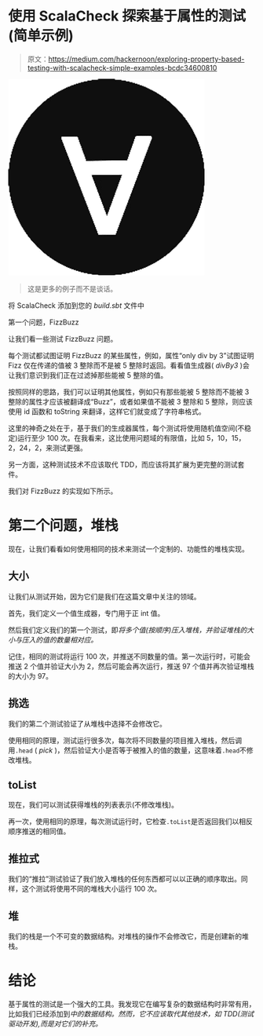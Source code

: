 # 使用 ScalaCheck 探索基于属性的测试(简单示例)

> 原文：<https://medium.com/hackernoon/exploring-property-based-testing-with-scalacheck-simple-examples-bcdc34600810>

![](img/d03c01214cacb83270e014f23a625e12.png)

> 这是更多的例子而不是谈话。

将 ScalaCheck 添加到您的 *build.sbt* 文件中

第一个问题，FizzBuzz

让我们看一些测试 FizzBuzz 问题。

每个测试都试图证明 FizzBuzz 的某些属性，例如，属性“only div by 3”试图证明 Fizz 仅在传递的值被 3 整除而不是被 5 整除时返回。看看值生成器( *divBy3* )会让我们意识到我们正在过滤掉那些能被 5 整除的值。

按照同样的思路，我们可以证明其他属性，例如只有那些能被 5 整除而不能被 3 整除的属性才应该被翻译成“Buzz”，或者如果值不能被 3 整除和 5 整除，则应该使用 id 函数和 toString 来翻译，这样它们就变成了字符串格式。

这里的神奇之处在于，基于我们的生成器属性，每个测试将使用随机值空间(不稳定)运行至少 100 次。在我看来，这比使用问题域的有限值，比如 5，10，15，2，24，2，来测试更强。

另一方面，这种测试技术不应该取代 TDD，而应该将其扩展为更完整的测试套件。

我们对 FizzBuzz 的实现如下所示。

# 第二个问题，堆栈

现在，让我们看看如何使用相同的技术来测试一个定制的、功能性的堆栈实现。

## 大小

让我们从测试开始，因为它们是我们在这篇文章中关注的领域。

首先，我们定义一个值生成器，专门用于正 int 值。

然后我们定义我们的第一个测试，即*将多个值(按顺序)压入堆栈，并验证堆栈的大小与压入的值的数量相对应。*

记住，相同的测试将运行 100 次，并推送不同数量的值。第一次运行时，可能会推送 2 个值并验证大小为 2，然后可能会再次运行，推送 97 个值并再次验证堆栈的大小为 97。

## 挑选

我们的第二个测试验证了从堆栈中选择不会修改它。

使用相同的原理，测试运行很多次，每次将不同数量的项目推入堆栈，然后调用`.head` ( *pick* )，然后验证大小是否等于被推入的值的数量，这意味着`.head`不修改堆栈。

## toList

现在，我们可以测试获得堆栈的列表表示(不修改堆栈)。

再一次，使用相同的原理，每次测试运行时，它检查`.toList`是否返回我们以相反顺序推送的相同值。

## 推拉式

我们的“推拉”测试验证了我们放入堆栈的任何东西都可以以正确的顺序取出。同样，这个测试将使用不同的堆栈大小运行 100 次。

## 堆

我们的栈是一个不可变的数据结构。对堆栈的操作不会修改它，而是创建新的堆栈。

# 结论

基于属性的测试是一个强大的工具。我发现它在编写复杂的数据结构时非常有用，比如我们已经添加到[](https://github.com/stew/dogs)*中的数据结构。然而，它不应该取代其他技术，如 TDD(测试驱动开发),而是对它们的补充。*